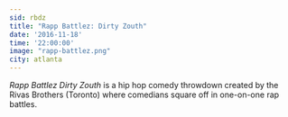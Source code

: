 ```yaml
---
sid: rbdz
title: "Rapp Battlez: Dirty Zouth"
date: '2016-11-18'
time: '22:00:00'
image: "rapp-battlez.png"
city: atlanta
---
```

*Rapp Battlez Dirty Zouth* is a hip hop comedy throwdown created by the Rivas Brothers (Toronto) where comedians square off in one-on-one rap battles.
